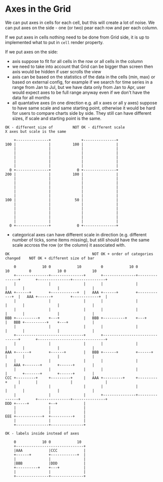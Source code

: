 # Axes in the Grid

We can put axes in cells for each cell, but this will create a lot of noise.
We can put axes on the side - one (or two) pear each row and per each column.

If we put axes in cells nothing need to be done from Grid side, it is up to implemented what to put in `cell` render property.

If we put axes on the side:

- axis suppose to fit for all cells in the row or all cells in the column
- we need to take into account that Grid can be bigger than screen then axis would be hidden if user scrolls the view
- axis can be based on the statistics of the data in the cells (min, max) or based on external config, for example if we search for time series in a range from Jan to Jul, but we have data only from Jan to Apr, user would expect axes to be full range anyway even if we don't have the data for all months
- all quantative axes (in one direction e.g. all x axes or all y axes) suppose to have same scale and same starting point, otherwise it would be hard for users to compare charts side by side. They still can have different sizes, if scale and starting point is the same.

```
OK - different size of         NOT OK - different scale
X axes but scale is the same

    +---------------+              +---------------+
100 |               |          100 |               |
    |               |              |               |
    |               |              |               |
    |               |              |               |
    |               |              |               |
    |               |              |               |
  0 +---------------+            0 +---------------+
200 |               |          100 |               |
    |               |              |               |
    |               |              |               |
    |               |              |               |
    |               |              |               |
    |               |              |               |
100 |               |           50 |               |
    |               |              |               |
    |               |              |               |
    |               |              |               |
    |               |              |               |
    |               |              |               |
  0 +---------------+            0 +---------------+
```

- categorical axes can have different scale in direction (e.g. different number of ticks, some items missing), but still should have the same scale accross the row (or the column) it associated with.

```
OK                                      NOT OK + order of categories changed    NOT OK + different size of bar

    0            10 0            10         0            10 0            10         0            10 0            10
    +---------------+---------------+       +---------------+---------------+       +---------------+---------------+
    |               |               |       |               |               |       |               |               |
AAA +------+        +------------+  |   AAA +------+        +------------+  |   AAA +------+        +------------+  |
    |               |               |       |               |               |       |               |               |
    |               |               |       |               |               |       |               |               |
BBB +----------+    +---+           |   BBB +----------+    +---+           |   BBB +----------+    +---+           |
    |               |               |       |               |               |       |               |               |
    +-------------------------------+       +-------------------------------+       +-------------------------------+
    |               |               |       |               |               |       |               |               |
AAA +------+        +------+        |   BBB +------+        +------+        |       |               |               |
    |               |               |       |               |               |   AAA +-------+       +------+        |
    |               |               |       |               |               |       +-------+       +------+        |
CCC +---------+     +---------+     |   AAA +---------+     +---------+     |       |               |               |
    |               |               |       |               |               |       |               |               |
    |               |               |       +---------------+---------------+       +---------------+---------------+
DDD +-----+         +--+            |
    |               |               |
    |               |               |
EEE +------------+  +----------+    |
    |               |               |
    +---------------+---------------+

OK - labels inside instead of axes

    0            10 0            10
    +-------------------------------+
    |AAA            |CCC            |
    +------+        +------------+  |
    |               |               |
    |BBB            |DDD            |
    +----------+    +---+           |
    |               |               |
    +---------------+---------------+
```
